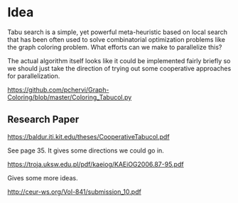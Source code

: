 # Idea 

Tabu search is a simple, yet powerful meta-heuristic based on local
search that has been often used to solve combinatorial optimization problems like
the graph coloring problem. What efforts can we make to parallelize this?

The actual algorithm itself looks like it could be implemented fairly briefly so we should just take the direction of trying out some cooperative approaches for parallelization.

https://github.com/pchervi/Graph-Coloring/blob/master/Coloring_Tabucol.py

## Research Paper

https://baldur.iti.kit.edu/theses/CooperativeTabucol.pdf

See page 35. It gives some directions we could go in.

https://troja.uksw.edu.pl/pdf/kaeiog/KAEiOG2006.87-95.pdf

Gives some more ideas. 

http://ceur-ws.org/Vol-841/submission_10.pdf
